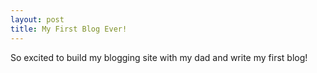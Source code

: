 ```yaml
---
layout: post
title: My First Blog Ever!
---
```


So excited to build my blogging site with my dad and write my first blog!